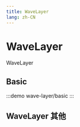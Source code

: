 ```yaml
--- 
title: WaveLayer
lang: zh-CN
---
```


# WaveLayer

WaveLayer


## Basic

:::demo 
wave-layer/basic
:::

## WaveLayer 其他
